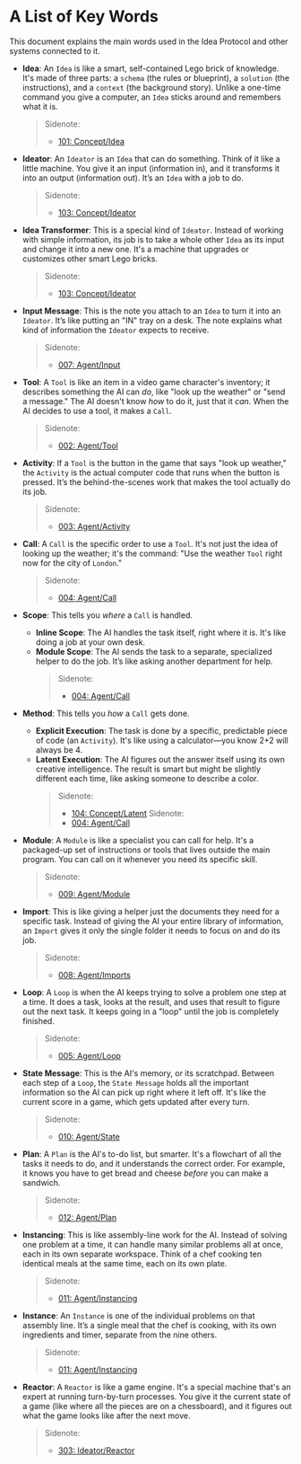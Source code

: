 # A List of Key Words

This document explains the main words used in the Idea Protocol and other systems connected to it.

- **Idea**: An `Idea` is like a smart, self-contained Lego brick of knowledge. It's made of three parts: a `schema` (the rules or blueprint), a `solution` (the instructions), and a `context` (the background story). Unlike a one-time command you give a computer, an `Idea` sticks around and remembers what it is.

  > Sidenote:
  >
  > - [101: Concept/Idea](./101_concept_idea.md)

- **Ideator**: An `Ideator` is an `Idea` that can do something. Think of it like a little machine. You give it an input (information in), and it transforms it into an output (information out). It’s an `Idea` with a job to do.

  > Sidenote:
  >
  > - [103: Concept/Ideator](./103_concept_ideator.md)

- **Idea Transformer**: This is a special kind of `Ideator`. Instead of working with simple information, its job is to take a whole other `Idea` as its input and change it into a new one. It's a machine that upgrades or customizes other smart Lego bricks.

  > Sidenote:
  >
  > - [103: Concept/Ideator](./103_concept_ideator.md)

- **Input Message**: This is the note you attach to an `Idea` to turn it into an `Ideator`. It’s like putting an "IN" tray on a desk. The note explains what kind of information the `Ideator` expects to receive.

  > Sidenote:
  >
  > - [007: Agent/Input](./007_agent_input.md)

- **Tool**: A `Tool` is like an item in a video game character's inventory; it describes something the AI can *do*, like "look up the weather" or "send a message." The AI doesn't know *how* to do it, just that it *can*. When the AI decides to use a tool, it makes a `Call`.

  > Sidenote:
  >
  > - [002: Agent/Tool](./002_agent_tool.md)

- **Activity**: If a `Tool` is the button in the game that says "look up weather," the `Activity` is the actual computer code that runs when the button is pressed. It’s the behind-the-scenes work that makes the tool actually do its job.

  > Sidenote:
  >
  > - [003: Agent/Activity](./003_agent_activity.md)

- **Call**: A `Call` is the specific order to use a `Tool`. It's not just the idea of looking up the weather; it's the command: "Use the weather `Tool` right now for the city of `London`."

  > Sidenote:
  >
  > - [004: Agent/Call](./004_agent_call.md)

- **Scope**: This tells you *where* a `Call` is handled.
  - **Inline Scope**: The AI handles the task itself, right where it is. It's like doing a job at your own desk.
  - **Module Scope**: The AI sends the task to a separate, specialized helper to do the job. It’s like asking another department for help.
    > Sidenote:
    >
    > - [004: Agent/Call](./004_agent_call.md)

- **Method**: This tells you *how* a `Call` gets done.
  - **Explicit Execution**: The task is done by a specific, predictable piece of code (an `Activity`). It's like using a calculator—you know 2+2 will always be 4.
  - **Latent Execution**: The AI figures out the answer itself using its own creative intelligence. The result is smart but might be slightly different each time, like asking someone to describe a color.
    > Sidenote:
    >
    > - [104: Concept/Latent](./104_concept_latent.md)
    >   Sidenote:
    > - [004: Agent/Call](./004_agent_call.md)

- **Module**: A `Module` is like a specialist you can call for help. It's a packaged-up set of instructions or tools that lives outside the main program. You can call on it whenever you need its specific skill.

  > Sidenote:
  >
  > - [009: Agent/Module](./009_agent_module.md)

- **Import**: This is like giving a helper just the documents they need for a specific task. Instead of giving the AI your entire library of information, an `Import` gives it only the single folder it needs to focus on and do its job.

  > Sidenote:
  >
  > - [008: Agent/Imports](./008_agent_imports.md)

- **Loop**: A `Loop` is when the AI keeps trying to solve a problem one step at a time. It does a task, looks at the result, and uses that result to figure out the next task. It keeps going in a "loop" until the job is completely finished.

  > Sidenote:
  >
  > - [005: Agent/Loop](./005_agent_loop.md)

- **State Message**: This is the AI's memory, or its scratchpad. Between each step of a `Loop`, the `State Message` holds all the important information so the AI can pick up right where it left off. It's like the current score in a game, which gets updated after every turn.

  > Sidenote:
  >
  > - [010: Agent/State](./010_agent_state.md)

- **Plan**: A `Plan` is the AI's to-do list, but smarter. It's a flowchart of all the tasks it needs to do, and it understands the correct order. For example, it knows you have to get bread and cheese *before* you can make a sandwich.

  > Sidenote:
  >
  > - [012: Agent/Plan](./012_agent_plan.md)

- **Instancing**: This is like assembly-line work for the AI. Instead of solving one problem at a time, it can handle many similar problems all at once, each in its own separate workspace. Think of a chef cooking ten identical meals at the same time, each on its own plate.

  > Sidenote:
  >
  > - [011: Agent/Instancing](./011_agent_instancing.md)

- **Instance**: An `Instance` is one of the individual problems on that assembly line. It’s a single meal that the chef is cooking, with its own ingredients and timer, separate from the nine others.

  > Sidenote:
  >
  > - [011: Agent/Instancing](./011_agent_instancing.md)

- **Reactor**: A `Reactor` is like a game engine. It's a special machine that's an expert at running turn-by-turn processes. You give it the current state of a game (like where all the pieces are on a chessboard), and it figures out what the game looks like after the next move.
  > Sidenote:
  >
  > - [303: Ideator/Reactor](./303_ideator_reactor.md)